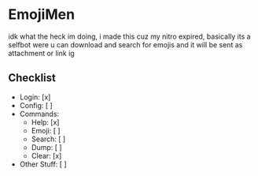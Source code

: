 # EmojiMen
idk what the heck im doing, i made this cuz my nitro expired, basically its a selfbot were u can download and search for emojis and it will be sent as attachment or link ig

## Checklist
- Login: [x]
- Config: [ ]
- Commands:
    - Help: [x]
    - Emoji: [ ]
    - Search: [ ]
    - Dump: [ ]
    - Clear: [x]
- Other Stuff: [ ]
